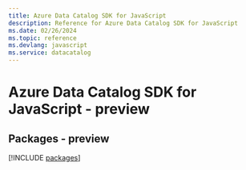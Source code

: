 ```yaml
---
title: Azure Data Catalog SDK for JavaScript
description: Reference for Azure Data Catalog SDK for JavaScript
ms.date: 02/26/2024
ms.topic: reference
ms.devlang: javascript
ms.service: datacatalog
---
```

# Azure Data Catalog SDK for JavaScript - preview
## Packages - preview
[!INCLUDE [packages](data-catalog-index.md)]